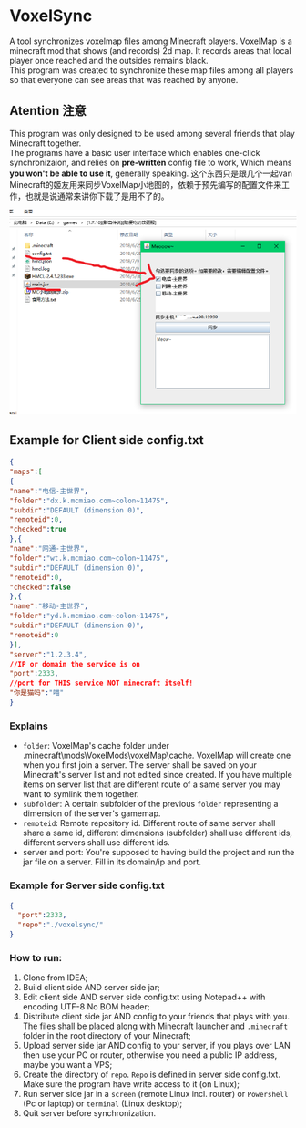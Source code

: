 # VoxelSync
A tool synchronizes voxelmap files among Minecraft players.
VoxelMap is a minecraft mod that shows (and records) 2d map. It records areas that local player once reached and the outsides remains black.  
This program was created to synchronize these map files among all players so that everyone can see areas that was reached by anyone.

## Atention 注意
This program was only designed to be used among several friends that play Minecraft together.  
The programs have a basic user interface which enables one-click synchronizaion, and relies on **pre-written** config file to work, 
Which means **you won't be able to use it**, generally speaking. 
这个东西只是跟几个一起van Minecraft的姬友用来同步VoxelMap小地图的，依赖于预先编写的配置文件来工作，也就是说通常来讲你下载了是用不了的。 

![Screenshot](Snipaste_2019-01-07_17-46-40.png)

## Example for Client side config.txt
```json
{
"maps":[
{
"name":"电信-主世界",
"folder":"dx.k.mcmiao.com~colon~11475",
"subdir":"DEFAULT (dimension 0)",
"remoteid":0,
"checked":true
},{
"name":"网通-主世界",
"folder":"wt.k.mcmiao.com~colon~11475",
"subdir":"DEFAULT (dimension 0)",
"remoteid":0,
"checked":false
},{
"name":"移动-主世界",
"folder":"yd.k.mcmiao.com~colon~11475",
"subdir":"DEFAULT (dimension 0)",
"remoteid":0
}],
"server":"1.2.3.4",
//IP or domain the service is on
"port":2333,
//port for THIS service NOT minecraft itself!
"你是猫吗":"喵"
}
```

### Explains 
* `folder`: VoxelMap's cache folder under <Your game directory>\.minecraft\mods\VoxelMods\voxelMap\cache. VoxelMap will create one when you first join a server. The server shall be saved on your Minecraft's server list and not edited since created. If you have multiple items on server list that are different route of a same server you may want to symlink them together. 
* `subfolder`: A certain subfolder of the previous `folder` representing a dimension of the server's gamemap.  
* `remoteid`: Remote repository id. Different route of same server shall share a same id, different dimensions (subfolder) shall use different ids, different servers shall use different ids.  
* server and port: You're supposed to having build the project and run the jar file on a server. Fill in its domain/ip and port.
  
### Example for Server side config.txt
```json
{
  "port":2333,
  "repo":"./voxelsync/"
}
```

### How to run:
1. Clone from IDEA;  
2. Build client side AND server side jar;  
3. Edit client side AND server side config.txt using Notepad++ with encoding UTF-8 No BOM header;
4. Distribute client side jar AND config to your friends that plays with you. The files shall be placed along with Minecraft launcher and `.minecraft` folder in the root directory of your Minecraft;  
5. Upload server side jar AND config to your server, if you plays over LAN then use your PC or router, otherwise you need a public IP address, maybe you want a VPS;  
6. Create the directory of `repo`. `Repo` is defined in server side config.txt. Make sure the program have write access to it (on Linux);  
7. Run server side jar in a `screen` (remote Linux incl. router) or `Powershell` (Pc or laptop) or `terminal` (Linux desktop);  
8. Quit server before synchronization.
